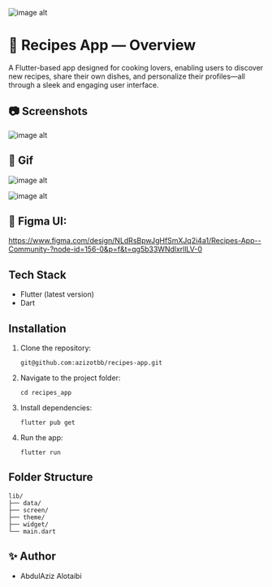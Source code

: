 ![image alt](https://cdn.tuwaiq.edu.sa/landing/images/logo/logo-h.png)


# 📘  Recipes App — Overview


A Flutter-based app designed for cooking lovers, enabling users to discover new recipes, share their own dishes, and personalize their profiles—all through a sleek and engaging user interface.



## 📷 Screenshots 

![image alt](https://github.com/azizotbb/recipes-app/blob/58fa80b6c408a7835eab3b5a00793e243881a49b/img1.jpg)



## 🎥 Gif

![image alt](https://github.com/azizotbb/recipes-app/blob/58fa80b6c408a7835eab3b5a00793e243881a49b/gif1.gif)

![image alt](https://github.com/azizotbb/recipes-app/blob/a6da9e4e492a6d24f565819edbabaee98cfab779/gif2.gif)









##  🎨 Figma UI:
https://www.figma.com/design/NLdRsBpwJgHfSmXJq2i4a1/Recipes-App--Community-?node-id=156-0&p=f&t=qg5b33WNdlxrllLV-0



## Tech Stack

- Flutter (latest version) 
- Dart



## Installation

1.  Clone the repository:

    `git@github.com:azizotbb/recipes-app.git` 

2.  Navigate to the project folder:

    `cd recipes_app` 

3.  Install dependencies:

    `flutter pub get` 

4.  Run the app:

    `flutter run`




## Folder Structure

    lib/
    ├── data/
    ├── screen/
    ├── theme/
    ├── widget/
    └── main.dart
    

    
## ✨ Author

- AbdulAziz Alotaibi
